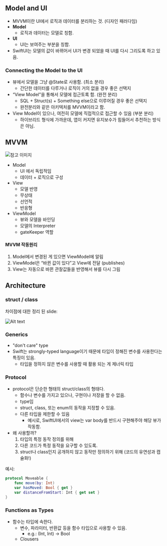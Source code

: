 ## Model and UI

- MVVM이란 UI에서 로직과 데이터를 분리하는 것. (디자인 패러다임)
- **Model**
    - 로직과 데이터는 모델로 칭함.
- **UI**
  - UI는 보여주는 부분을 칭함.
- SwiftUI는 모델의 값이 바뀌어서 UI가 변경 되었을 때 UI를 다시 그리도록 하고 있음.

### Connecting the Model to the UI

- 뷰에서 모델을 그냥 @State로 사용함. (최소 분리)
    - 간단한 데이터를 다루거나 로직이 거의 없을 경우 좋은 선택지
- “View Model”을 통해서 모델에 접근토록 함. (완전 분리)
    - SQL + Struct(s) + Something else으로 이루어질 경우 좋은 선택지
    - 완전분리와 같은 아키텍처를 MVVM이라고 함.
- View Model이 있으나, 여전히 모델에 직접적으로 접근할 수 있음 (부분 분리)
    - 하이브리드 형식에 가까운데, 앱이 커지면 유지보수가 힘들어서 추천하는 방식은 아님.

## MVVM

![참고 이미지](<스크린샷 2024-12-06 오후 5.10.35.png>)

- Model
    - UI 에서 독립적임
    - 데이터 + 로직으로 구성
- View
    - 모델 반영
    - 무상태
    - 선언적
    - 반응형
- ViewModel
    - 뷰와 모델을 바인딩
    - 모델의 Interpreter
    - gateKeeper 역할

#### MVVM 작동원리

1. Model에서 변경된 게 있으면 ViewModel에 알림
2. ViewModel은 “바뀐 값이 있다”고 View에 전달 (publishes)
3. View는 자동으로 바뀐 관찰값들을 반영해서 뷰를 다시 그림


## Architecture

### struct / class

차이점에 대한 정리 된 slide:

![Alt text](<스크린샷 2024-12-06 오후 5.33.21.png>)

### Generics

- "don't care" type
- Swift는 strongly-typed language이기 때문에 타입이 정해진 변수를 사용한다는 특징이 있음. 
  - 타입을 정하지 않은 변수를 사용할 때 활용 되는 게 제너릭 타입

### Protocol

- protocol은 단순한 형태의 struct/class의 형태다. 
  - 함수나 변수를 가지고 있으나, 구현이나 저장을 할 수 없음.
  - type임
  - struct, class, 또는 enum의 동작을 지정할 수 있음.
  - 다른 타입을 제한할 수 있음
    - 예시로, SwiftUI에서의 view는 var body를 반드시 구현해주야 해당 뷰가 작동함.
- 왜 사용할까?
  1. 타입의 특정 동작 정의를 위해
  2. 다른 코드가 특정 동작을 요구할 수 있도록.
  3. struct나 class인지 공개하지 않고 동작만 정의하기 위해 (코드의 유연성과 캡슐화!)

예시:
```swift
protocol Moveable {
    func move(by: Int)
    var hasMoved: Bool { get }
    var distanceFromStart: Int { get set }
}
```

### Functions as Types
- 함수는 타입에 속한다.
  - 변수, 파라미터, 반환값 등을 함수 타입으로 사용할 수 있음.
    - e.g.: (Int, Int) -> Bool
  - Clousers